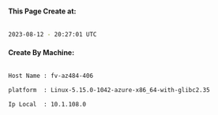 
   
#### This Page Create at:

```bash

2023-08-12 - 20:27:01 UTC

```

#### Create By Machine:

```bash

Host Name : fv-az484-406

platform  : Linux-5.15.0-1042-azure-x86_64-with-glibc2.35

Ip Local  : 10.1.108.0

```

